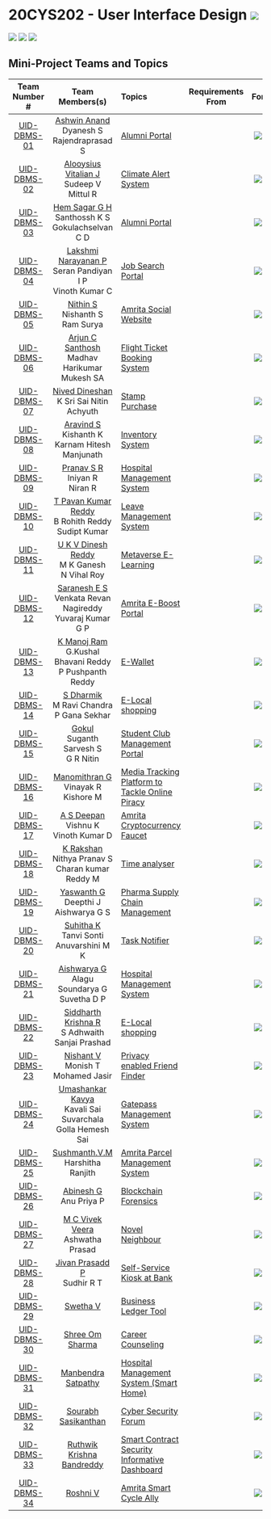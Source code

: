 # 20CYS202 - User Interface Design ![](https://img.shields.io/badge/-Completed-darkgreen)
![](https://img.shields.io/badge/Batch-21CYS-lightgreen) ![](https://img.shields.io/badge/UG-blue) ![](https://img.shields.io/badge/Subject-UID-blue)

## Mini-Project Teams and Topics

| Team Number # | Team Members(s) | Topics | Requirements <br> From | For | Reviewed <br> and Accepted | 
|:-------------:|:---------------:|:-------|:----------------:|:-------:|:---------------------:|
| [UID-DBMS-01](Mini-Project/1) | [Ashwin Anand](https://ashuvwxyz.github.io/20CYS202-UID/Mini-Project) <br> Dyanesh S <br> Rajendraprasad S |   [Alumni Portal](Mini-Project/1) |  | ![](https://img.shields.io/badge/Dept-blue) | ![](https://img.shields.io/badge/Completed-darkgreen) | 
| [UID-DBMS-02](Mini-Project/2) | [Alooysius Vitalian J](https://vitalian2021.github.io/20CYS202-UID/Mini-Project) <br> Sudeep V <br> Mittul R | [Climate Alert System](Mini-Project/2) |  | ![](https://img.shields.io/badge/BRIG-purple) | ![](https://img.shields.io/badge/Completed-darkgreen) |
| [UID-DBMS-03](Mini-Project/3) | [Hem Sagar G H](https://hemsagar11.github.io/20CYS202-UID/Mini-Project) <br> Santhossh K S <br> Gokulachselvan C D | [Alumni Portal](Mini-Project/3) |  | ![](https://img.shields.io/badge/Dept-blue) | ![](https://img.shields.io/badge/Completed-darkgreen) |
| [UID-DBMS-04](Mini-Project/4) | [Lakshmi Narayanan P](https://lakshminarayan-p.github.io/20CYS202-UID/Mini-Project) <br> Seran Pandiyan I P <br> Vinoth Kumar C| [Job Search Portal](Mini-Project/4) |  | ![](https://img.shields.io/badge/Dept-blue)  | ![](https://img.shields.io/badge/Completed-darkgreen)  |
| [UID-DBMS-05](Mini-Project/5) | [Nithin S](https://ronin7823.github.io/20CYS202-UID/Mini-Project) <br> Nishanth S <br> Ram Surya | [Amrita Social Website](Mini-Project/5) |  | ![](https://img.shields.io/badge/Univ-darkblue) | ![](https://img.shields.io/badge/Completed-darkgreen)|
| [UID-DBMS-06](Mini-Project/6) | [Arjun C Santhosh](https://arjun013H.github.io/20CYS202-UID/Mini-Project) <br> Madhav Harikumar <br> Mukesh SA | [Flight Ticket Booking System](Mini-Project/6) | | ![](https://img.shields.io/badge/BRIG-purple) | ![](https://img.shields.io/badge/Completed-darkgreen) |
| [UID-DBMS-07](Mini-Project/7) | [Nived Dineshan](https://nivedd.github.io/20CYS202-UID/Mini-Project) <br> K Sri Sai Nitin <br> Achyuth |  [Stamp Purchase](Mini-Project/7) |  | ![](https://img.shields.io/badge/BRIG-purple) | ![](https://img.shields.io/badge/Completed-darkgreen) |
| [UID-DBMS-08](Mini-Project/8) | [Aravind S](https://aravind0347.github.io/20CYS202-UID/Mini-Project) <br> Kishanth K <br> Karnam Hitesh Manjunath | [Inventory System](Mini-Project/8) |  | ![](https://img.shields.io/badge/BRIG-purple) | ![](https://img.shields.io/badge/Completed-darkgreen) |
| [UID-DBMS-09](Mini-Project/9) | [Pranav S R](https://pranav10112003.github.io/20CYS202-UID/Mini-Project) <br> Iniyan R <br> Niran  R | [Hospital Management System](Mini-Project/9) |  | ![](https://img.shields.io/badge/BRIG-purple) | ![](https://img.shields.io/badge/Completed-darkgreen) |
| [UID-DBMS-10](Mini-Project/10) | [T Pavan Kumar Reddy](https://tpavankumarreddy.github.io/20CYS202-UID/Mini-Project) <br> B Rohith Reddy  <br> Sudipt Kumar | [Leave Management System](Mini-Project/10) |  | ![](https://img.shields.io/badge/BRIG-purple) | ![](https://img.shields.io/badge/Completed-darkgreen)  |
| [UID-DBMS-11](Mini-Project/11) | [U K V Dinesh Reddy](https://dineshredddy4512.github.io/20CYS202-UID/Mini-Project) <br> M K Ganesh <br> N Vihal Roy | [Metaverse E-Learning](Mini-Project/11) |  | ![](https://img.shields.io/badge/BRIG-purple) | ![](https://img.shields.io/badge/Completed-darkgreen)  |
| [UID-DBMS-12](Mini-Project/12) | [Saranesh E S](https://saranesh296.github.io/20CYS202-UID/Mini-Project) <br> Venkata Revan Nagireddy <br> Yuvaraj Kumar G P |  [Amrita E-Boost Portal](Mini-Project/12) | | ![](https://img.shields.io/badge/Univ-darkblue) | ![](https://img.shields.io/badge/Completed-darkgreen) <br/> |
| [UID-DBMS-13](Mini-Project/13) | [K Manoj Ram](https://manojram8.github.io/20CYS202-UID/Mini-Project) <br> G.Kushal Bhavani Reddy <br> P Pushpanth Reddy | [E-Wallet](Mini-Project/13) | | ![](https://img.shields.io/badge/Univ-darkblue) | ![](https://img.shields.io/badge/Completed-darkgreen) |
| [UID-DBMS-14](Mini-Project/14) | [S Dharmik](https://dharmik03scoob.github.io/20CYS202-UID/Mini-Project) <br> M Ravi Chandra <br> P Gana Sekhar| [E-Local shopping](Mini-Project/14) | | ![](https://img.shields.io/badge/BRIG-purple) | ![](https://img.shields.io/badge/Completed-darkgreen) |
| [UID-DBMS-15](Mini-Project/15) | [Gokul](https://gokul2003g.github.io/20CYS202-UID/Mini-Project) <br> Suganth Sarvesh S <br> G R Nitin | [Student Club Management Portal](Mini-Project/15) | | ![](https://img.shields.io/badge/Univ-darkblue) | ![](https://img.shields.io/badge/Completed-darkgreen) |
| [UID-DBMS-16](Mini-Project/16) | [Manomithran G](https://0xaL4te.github.io/20CYS202-UID/Mini-Project) <br> Vinayak R <br> Kishore M | [Media Tracking Platform to Tackle Online Piracy](Mini-Project/16) | | ![](https://img.shields.io/badge/BRIG-purple) | ![](https://img.shields.io/badge/Completed-darkgreen) |
| [UID-DBMS-17](Mini-Project/17) | [A S Deepan](https://infamousdegen.github.io/20CYS202-UID/Mini-Project) <br> Vishnu K <br> Vinoth Kumar D |  [Amrita Cryptocurrency Faucet](Mini-Project/17) | | ![](https://img.shields.io/badge/BRIG-purple) | ![](https://img.shields.io/badge/Completed-darkgreen)  |
| [UID-DBMS-18](Mini-Project/18) | [K Rakshan](https://rakshan-k.github.io/20CYS202-UID/Mini-Project) <br> Nithya Pranav S <br> Charan kumar Reddy M | [Time analyser](Mini-Project/18) | | ![](https://img.shields.io/badge/Ramaguru-black) | ![](https://img.shields.io/badge/Completed-darkgreen) |
| [UID-DBMS-19](Mini-Project/19) | [Yaswanth G](https://yaswanth-12.github.io/20CYS202-UID/Mini-Project) <br> Deepthi J <br> Aishwarya G S | [Pharma Supply Chain Management](Mini-Project/19) | | ![](https://img.shields.io/badge/BRIG-purple) | ![](https://img.shields.io/badge/Completed-darkgreen) | 
| [UID-DBMS-20](Mini-Project/20) | [Suhitha K](https://ssuhitha.github.io/20CYS202-UID/Mini-Project) <br> Tanvi Sonti <br> Anuvarshini M K | [Task Notifier](Mini-Project/20) | | ![](https://img.shields.io/badge/Ramaguru-black) | ![](https://img.shields.io/badge/Completed-darkgreen) |
| [UID-DBMS-21](Mini-Project/21) | [Aishwarya G](https://aishwarya2004g.github.io/20CYS202-UID/Mini-Project) <br> Alagu Soundarya G <br> Suvetha D P | [Hospital Management System](Mini-Project/21) |  | ![](https://img.shields.io/badge/BRIG-purple) | ![](https://img.shields.io/badge/Completed-darkgreen) |
| [UID-DBMS-22](Mini-Project/22) | [Siddharth Krishna R](https://siddharthkrishna-r.github.io/20CYS202-UID/Mini-Project) <br> S Adhwaith <br> Sanjai Prashad | [E-Local shopping](Mini-Project/22) | | ![](https://img.shields.io/badge/BRIG-purple) | ![](https://img.shields.io/badge/Completed-darkgreen) |
| [UID-DBMS-23](Mini-Project/23) | [Nishant V](https://nishantv2.github.io/20CYS202-UID/Mini-Project) <br> Monish T <br> Mohamed Jasir | [Privacy enabled Friend Finder](Mini-Project/23) |  | ![](https://img.shields.io/badge/BRIG-purple) | ![](https://img.shields.io/badge/Completed-darkgreen)  |
| [UID-DBMS-24](Mini-Project/24) | [Umashankar Kavya](https://umashankarkavya.github.io/20CYS202-UID/Mini-Project) <br> Kavali Sai Suvarchala <br> Golla Hemesh Sai | [Gatepass Management System](Mini-Project/24) | |  ![](https://img.shields.io/badge/Univ-darkblue) | ![](https://img.shields.io/badge/Completed-darkgreen) |
| [UID-DBMS-25](Mini-Project/25) |  [Sushmanth.V.M](https://Sushmanthvm.github.io/20CYS202-UID/Mini-Project) <br> Harshitha Ranjith  | [Amrita Parcel Management System](Mini-Project/25) |  | ![](https://img.shields.io/badge/Univ-darkblue) | ![](https://img.shields.io/badge/Completed-darkgreen) |
| [UID-DBMS-26](Mini-Project/26) | [Abinesh G](https://abi-008.github.io/20CYS202-UID/Mini-Project) <br> Anu Priya P | [Blockchain Forensics](Mini-Project/26) | | ![](https://img.shields.io/badge/BRIG-purple) | ![](https://img.shields.io/badge/Completed-darkgreen) | 
| [UID-DBMS-27](Mini-Project/27) | [M C Vivek Veera](https://vivek-veera.github.io/20CYS202-UID/Mini-Project) <br> Ashwatha Prasad | [Novel Neighbour](Mini-Project/27) | | ![](https://img.shields.io/badge/BRIG-purple) | ![](https://img.shields.io/badge/Accepted-green) |
| [UID-DBMS-28](Mini-Project/28) | [Jivan Prasadd P](https://jivanprasadd.github.io/20CYS202-UID/Mini-Project) <br> Sudhir R T | [Self-Service Kiosk at Bank](Mini-Project/28) | | ![](https://img.shields.io/badge/BRIG-purple) | ![](https://img.shields.io/badge/Completed-darkgreen) |
| [UID-DBMS-29](Mini-Project/29) | [Swetha V](https://swethav79.github.io/20CYS202-UID/Mini-Project) | [Business Ledger Tool](Mini-Project/29) | | ![](https://img.shields.io/badge/BRIG-purple) | ![](https://img.shields.io/badge/Completed-darkgreen) |
| [UID-DBMS-30](Mini-Project/30) | [Shree Om Sharma](https://shreeom03.github.io/20CYS202-UID/Mini-Project) | [Career Counseling](Mini-Project/30) | | ![](https://img.shields.io/badge/BRIG-purple) | ![](https://img.shields.io/badge/Completed-darkgreen) <br/> |
| [UID-DBMS-31](Mini-Project/31) | [Manbendra Satpathy](https://manbendra2014.github.io/20CYS202-UID/Mini-Project) |  [Hospital Management System (Smart Home)](Mini-Project/31) | | ![](https://img.shields.io/badge/BRIG-purple) | ![](https://img.shields.io/badge/Completed-darkgreen)  | 
| [UID-DBMS-32](Mini-Project/32) | [Sourabh Sasikanthan](https://CYS20212025.github.io/20CYS202-UID/Mini-Project) |  [Cyber Security Forum](Mini-Project/32) | | ![](https://img.shields.io/badge/Dept-blue) | ![](https://img.shields.io/badge/Completed-darkgreen) |
| [UID-DBMS-33](Mini-Project/33) | [Ruthwik Krishna Bandreddy](https://ruthwik2610.github.io/20CYS202-UID/Mini-Project) | [Smart Contract Security Informative Dashboard](Mini-Project/33) | | ![](https://img.shields.io/badge/BRIG-purple) |  ![](https://img.shields.io/badge/Completed-darkgreen) | 
| [UID-DBMS-34](Mini-Project/34) | [Roshni V](https://ceramapleheart.github.io/20CYS202-UID/mini-project/) | [Amrita Smart Cycle Ally](Mini-Project/34) |  | ![](https://img.shields.io/badge/BRIG-purple) | ![](https://img.shields.io/badge/Completed-darkgreen)  | 

